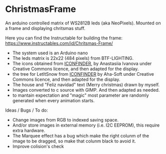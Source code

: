 # ChristmasFrame

An arduino controlled matrix of WS2812B leds (aka NeoPixels). Mounted on a frame and displaying chritsmas stuff.

Here you can find the Instructable for building the frame: https://www.instructables.com/id/Chritsmas-Frame/


- The system used is an Arduino nano
- The leds matrix is 22x22 (484 pixels) from BTF-LIGHTING.
- The icons obtained from [ICONFINDER](https://www.iconfinder.com/iconsets/christmas-icon-set-3), by Anastasiia Ivanova under Creative Commons licence, and then adapted for the display.
- the tree for LetItSnow from [ICONFINDER](https://www.iconfinder.com/icons/128380/eco_ecology_flora_forest_green_nature_oak_plant_tree_wood_icon) by Aha-Soft under Creative Commons licence, and then adapted for the display.
- The house and "Feliz navidad" text (Merry christmas) drawn by myself.
- Images converted to c source with GIMP. And then adapted as needed.
- to mantain expectation and "magic" most parameter are randomly generated when every animation starts.


Ideas / Bugs / To do:
- Change images from RGB to indexed saving space.
- And/or store images in external memory (i.e. I2C EEPROM), this require extra hardware.
- The Marquee effect has a bug which make the right colunm of the image to be dragged, so make that colunm black to avoid it.
- Improve colision's check


